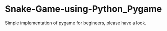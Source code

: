 # Snake-Game-using-Python_Pygame
Simple implementation of pygame for begineers, please have a look.
